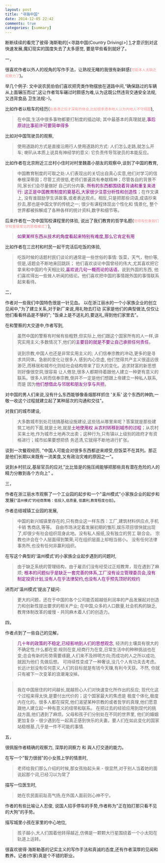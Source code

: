```yaml
---
layout: post
title: "寻路中国"
date: 2014-12-05 22:42
comments: true
categories: [summary]
---
```

断断续续的看完了彼得·海斯勒的[<寻路中国(Country Driving)>] [1],才意识到对这快速发展,魔幻现实的国度失去了太多感觉, 要是早些看到就好了。

一，

很喜欢作者以外人的视角的写作手法，让熟视无睹的我很有新鲜感(<small><font color="#fb9090">可能本人太缺乏观察力了</font></small>)。

举几个例子: 文中说农民伯伯们喜欢把壳类作物摆放在道路中间,“确保路过的车辆从上面辗压而过”,这让作者驾车碾过时颇感为难,认为这既公然违背交通安全法规,又违背食品
卫生法规:-)。

比如作者以租车的经历(<small><font color="#fb9090">在香港之后才深有的体会,比如很多港本地人认为内地人不守规距</font></small>),
>在中国,生活中很多事物都要打制度的插边球; 其中最基本的真理就是,<font color="#800080">事后原谅比事前许可要简单得多</font>


比如对中国驾驶员的观察,
>使用道路的方式是直接沿用行人使用道路的方式: 人们怎么走路,就怎么开车;
>喇叭从本质上说具有神经学的意义: 它负责传导驾驶员的本能反应。

比如作者在北京附近三岔村小住时对村里魏嘉小朋友的观察中,谈到了中国的教育,
>中国教育制度的可取之处:人们表现出的关切出自真心实意,他们对学习的信奉根深蒂固；尽管工资很低,老师们普遍具有奉献精神；尽管各自的背景不同,家长们会尽量做好
>自己的分内事; <font color="#800080">所有的东西都围绕着背诵和重复来进行: 这正是中国教育制度的奠基石,大家很少注意分析性和创造性</font>；在作文课上,
>没有谁鼓励学生讲故事,或者表达观点。相反,只是把那些词语,成语抄来抄去,那也是中国文学的传统之一; 很少有课程体现出个性化和
>情景化, 整个世界都被拆解成了各种各样的统计资料,数字和细节等。

后来作者在一次中国驾校课程里的体验, 说出了我们教育的哲学名题(<small><font color="#fb9090">觉得有些象我们学校里很常见的思维模式了</font></small>),
><font color="#800080">如果某样东西从技术的角度看起来特别有难度,那么它肯定有用</font>



比如作者在三岔村和村民一起干完活后吃饭的体验,
>吃饭时候的话题村民们谈论的通常是一些世俗的事情: 饭菜，天气，物价等, 但是,话题会不断地来回跳跃；
>他们喜欢谈论中国曾经的伟大,尤其喜欢把它拿来和中国的今天相比较,<font color="#800080">喜欢说几句一概而论的话语</font>。说到外国的东西,
>他们喜欢得出一些耸人听闻的结论。他们喜欢把中国的事情跟外国的事情联系起来看待。


二，

作者对一些我们中国特色很是一针见血。 以在浙江丽水的一个小家族企业的创立见闻中,"为了建立关系,对于新厂来说,用礼物去打动
买家是他们的典型做法,仅仅让他们看看样品是不够的"; "饭桌上是不送礼的,要送礼,得到他们家里去"。

在和警察的大交道中,作者写到,
>虽然中国的警察有时候有些粗野,但实际上,他们跟这个国家所有的人一样,讲究实用主义;多数情况下,他们的<font color="#800080">主要目的就是不要让自己承担任何责任</font>。
><br></br>
>说到宗教,中国人也还是非常实用主义的; 人们信奉宗教的冲动,更多的是寻求共同体。急剧的变化让很多人
>感到内心空虚, 他们觉得共产主义很遥远很渺茫,而移居和城市化则给社会结构带来了巨大的变化。追求财富的新思想则好像很空洞,很容易
>让人倦怠,很多人都期待着跟他人建立一种更有意义的联系。很多人转而信奉宗教,倒并不一定是他们想跟上帝建立一种私人联系,而是
>因为<font color="#800080">他们想借此与邻居和朋友分享与共担</font>。

对中国的男人们来说,没有什么东西能够像香烟那样抓住 '关系' 这个东西的神韵,一敬一收这个过程就建立起了某种层次的沟通和交往"。

对我们的城市建设,
>大多数城市到处花钱搞基础设施建设,这些钱从哪里来呢？答案就是那些建筑工地的下面,就是土地,就是<font color="#800080">土地使用权
>从农村转移到城市的过程</font>；从农村买来土地,作为城市土地再次出卖；这种行为,只有镇以上级别的政府才有资格进行；城市如果要想把债
>务还清,它就得不断地进行扩张。

谈到一次餐观经历, "中国人可能会对很多东西都逆来顺受,但饭菜不在其列。那正是他们长期以来既有一流美食,又有政治灾难的原因之一"。

说到乡村抗议,基层官员的应对,"比比皆是的施压阀能够把那些具有潜在危险的人的精力分散到各个方向上" 。

三，

作者在浙江丽水市观察了一个工业园的起步和一个"温州模式"小家族企业的起步和发展(<small>“温州模式”的经商策略：低投入,低质量,
低赢利,教育程度也低</small>)。

作者总结城镇工业园的发展,
>中国的新兴城镇里存在的,只有商业这一样东西：工厂,建筑材料供应点,手机卡销
>售商店,等等。 自由市场决定着发展初期的雏形,娱乐项目很快就出现了,却很少有社会组织现身此地。没有私人报纸,没有独立的劳工
>联合会。 宗教也许会在个人层面得到繁荣,可在组织层面上却相当弱小。 没有任何法律事务所,也没有任何非赢利组织。

在写这个典型的'温州模式'的小家族企业起步遇到的问题时,
>由于缺乏系统的管理结构，由于雇员们没有经受过正规教育，现在遇到了麻烦;
><font color="#800080">根本的问题似乎是缺乏一套完善的体系,工厂没有设立管理委员会,没有制定投资计划,没有人在乎法律契约,也没有人在乎预先顶好的规约</font>

进而对'温州模式'提出了疑问:
>更大的问题，还在于中国的各个公司能否超越低利润率的产品发展起对创造力和创新性提出要求的相关产业;
>在中国,众多的人口数量,社会机构的缺乏,教育体制改革的缓慢 - 共同麻木着人们的创造力。


四，

作者点到了一些自己的见解，
><font color="#800080">几十年的政策的不稳定,已经影响到人们的思想观念</font>,
>经济的土壤具有很大的不确定性;什么都在变:规则在变,经商行为在变,日常生活中的种种挑战也在变;总会有新的形势需要琢磨,人们来不及辨明方向;而成功的人之所以成功,就因为他们
>先做后想。 可持续性变成了一种奢谈,没几个人有功夫去考虑。长远计划没有任何意义,人们的目标就是有钱今天赚,有利今天获。不然,
>你就只有被下一次变革的浪潮淹没掉。

><br>
>我在中国居住的时间越长,就越担心人们对快速变化所作出的反应; 现代化这个过程来得太快,是要付出代价的；这个国家最大的焦虑是
>极度个体化,极度内在化的。很多人都在探究,他们渴望某种宗教的或者哲学的真理,他们愿意跟他人建立起一种有意义的纽带和联系。
>在把过去的经验应用到现代的挑战方面,他们遇到了麻烦。父母和孩子们分别处在不同的世界里,
>他们的婚姻更加复杂 - 很少遇到在一起真正感到快乐的夫妻。要人们在如此变化的国家站稳根基,几乎是一件不可能的事情.

五，

很佩服作者精确的观察力, 深厚的洞察力 和 與人打交道的能力。

在写一个"智力很弱"的小女孩上学的情景时,
>老师给我们那么介绍的时候,那女孩抬起头来 - 很显然,对于别人当着她的面说起那个词,已经习以为常了

描写一位医生时,
>她在农民面前趾高气扬,在外国人面前则心神不宁。

作者的有些比喻让人忍俊, 说国人招手停车的手势,作者称为"正在拍打那只看不见的大狗"的手势。

描写城里小孩在家里的中心地位,
>孩子越小,大人们围着他转得越近,仿佛是一颗颗大行星围绕着一个小太阳在轨道上运转。


很喜欢彼得·海斯勒基的记实主义的写作手法和真诚的态度,还有作者深厚的见闻和教养。记者(作家)真是个不错的职业。

[1]: http://book.douban.com/subject/5414391
